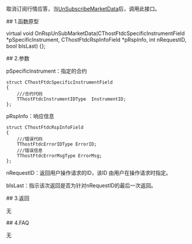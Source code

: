 <p>取消订阅行情应答，当<a href="../../CTHOSTFTDCMDAPI/UNSUBSCRIBEMARKETDATA/">UnSubscribeMarketData</a>后，调用此接口。</p>
<span class="anchor" id="fe330f5d-0889-4450-8fe6-4ef13b86ede6"></span>
## 1.函数原型
<p>virtual void OnRspUnSubMarketData(CThostFtdcSpecificInstrumentField *pSpecificInstrument, CThostFtdcRspInfoField *pRspInfo, int nRequestID, bool bIsLast) {};</p>
<span class="anchor" id="e039dd56-d518-44d0-a06f-27741cfbd3e7"></span>
## 2.参数
<p>pSpecificInstrument：指定的合约</p>
<pre><code>struct CThostFtdcSpecificInstrumentField
{
    ///合约代码
    TThostFtdcInstrumentIDType  InstrumentID;
};
</code></pre>
<p>pRspInfo：响应信息</p>
<pre><code>struct CThostFtdcRspInfoField
{
    ///错误代码
    TThostFtdcErrorIDType ErrorID;
    ///错误信息
    TThostFtdcErrorMsgType ErrorMsg;
};
</code></pre>
<p>nRequestID：返回用户操作请求的ID，该ID 由用户在操作请求时指定。</p>
<p>bIsLast：指示该次返回是否为针对nRequestID的最后一次返回。</p>
<span class="anchor" id="68ebf14f-a6d3-4755-81a5-1791d3a8b28e"></span>
## 3.返回
<p>无</p>
<span class="anchor" id="a54d55a6-c045-4e0c-88fb-4a07e82db8a5"></span>
## 4.FAQ
<p>无</p>
